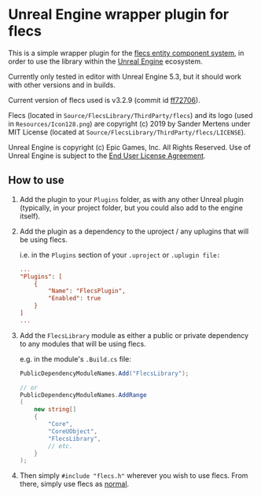 # Unreal Engine wrapper plugin for flecs

This is a simple wrapper plugin for the [flecs entity component system](https://www.flecs.dev), in order to use the library within the [Unreal Engine](https://www.unrealengine.com) ecosystem.

Currently only tested in editor with Unreal Engine 5.3, but it should work with other versions and in builds.

Current version of flecs used is v3.2.9 (commit id [ff72706](https://github.com/SanderMertens/flecs/commit/ff72706446d9865e6563a1dc505f4f352f72be4a)).

Flecs (located in `Source/FlecsLibrary/ThirdParty/flecs`) and its logo (used in `Resources/Icon128.png`) are copyright (c) 2019 by Sander Mertens under MIT License (located at `Source/FlecsLibrary/ThirdParty/flecs/LICENSE`).

Unreal Engine is copyright (c) Epic Games, Inc. All Rights Reserved. Use of Unreal Engine is subject to the [End User License Agreement](https://www.unrealengine.com/eula).

## How to use

1. Add the plugin to your `Plugins` folder, as with any other Unreal plugin (typically, in your project folder, but you could also add to the engine itself).

1. Add the plugin as a dependency to the uproject / any uplugins that will be using flecs.

    i.e. in the `Plugins` section of your `.uproject` or `.uplugin file:`
    ```ini
    ...
    "Plugins": [
        {
            "Name": "FlecsPlugin",
            "Enabled": true
        }
    ]
    ...
    ```

1. Add the `FlecsLibrary` module as either a public or private dependency to any modules that will be using flecs.

    e.g. in the module's `.Build.cs` file:
    ```csharp
    PublicDependencyModuleNames.Add("FlecsLibrary");

    // or
    PublicDependencyModuleNames.AddRange
    (
        new string[]
        {
            "Core",
            "CoreUObject",
            "FlecsLibrary",
            // etc.
        }
    );
    ```

1. Then simply `#include "flecs.h"` wherever you wish to use flecs. From there, simply use flecs as [normal](https://www.flecs.dev/flecs/md_docs_Docs.html).
